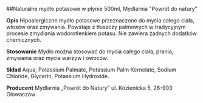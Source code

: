 ##Naturalne mydło potasowe w płynie 500ml, Mydlarnia "Powrót do natury"

**Opis** Hipoalergiczne mydło potasowe przeznaczone do mycia całego ciała, włosów oraz zmywania. Powstaje z tłuszczy palmowych w tradycyjnym procesie zmydlania wodorotlenkiem potasu. Nie zawiera żadnych dodatków chemicznych. 

**Stosowanie** Mydło można stosować do mycia całego ciała, prania, zmywania oraz mycia warzyw i owoców.

**Skład** Aqua, Potassium Palmate, Potassium Palm Kernelate, Sodium Chloride, Glycerin, Potassium Hydroxide.

**Producent** Mydlarnia „Powrót do Natury”
ul. Kozienicka 5, 26-903 Głowaczów

